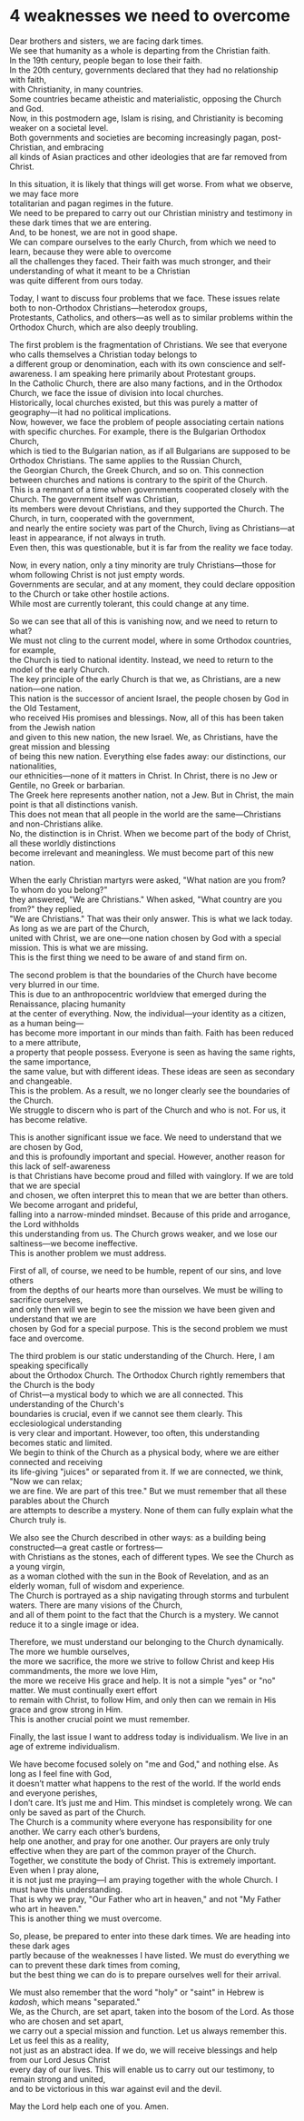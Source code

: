 # 4 weaknesses we need to overcome

Dear brothers and sisters, we are facing dark times.  
We see that humanity as a whole is departing from the Christian faith.  
In the 19th century, people began to lose their faith.  
In the 20th century, governments declared that they had no relationship with faith,  
with Christianity, in many countries.  
Some countries became atheistic and materialistic, opposing the Church and God.  
Now, in this postmodern age, Islam is rising, and Christianity is becoming weaker on a societal level.  
Both governments and societies are becoming increasingly pagan, post-Christian, and embracing  
all kinds of Asian practices and other ideologies that are far removed from Christ.  

In this situation, it is likely that things will get worse. From what we observe, we may face more  
totalitarian and pagan regimes in the future.  
We need to be prepared to carry out our Christian ministry and testimony in these dark times that we are entering.  
And, to be honest, we are not in good shape.  
We can compare ourselves to the early Church, from which we need to learn, because they were able to overcome  
all the challenges they faced. Their faith was much stronger, and their understanding of what it meant to be a Christian  
was quite different from ours today.  

Today, I want to discuss four problems that we face. These issues relate both to non-Orthodox Christians—heterodox groups,  
Protestants, Catholics, and others—as well as to similar problems within the Orthodox Church, which are also deeply troubling.  

The first problem is the fragmentation of Christians. We see that everyone who calls themselves a Christian today belongs to  
a different group or denomination, each with its own conscience and self-awareness. I am speaking here primarily about Protestant groups.  
In the Catholic Church, there are also many factions, and in the Orthodox Church, we face the issue of division into local churches.  
Historically, local churches existed, but this was purely a matter of geography—it had no political implications.  
Now, however, we face the problem of people associating certain nations with specific churches. For example, there is the Bulgarian Orthodox Church,  
which is tied to the Bulgarian nation, as if all Bulgarians are supposed to be Orthodox Christians. The same applies to the Russian Church,  
the Georgian Church, the Greek Church, and so on. This connection between churches and nations is contrary to the spirit of the Church.  
This is a remnant of a time when governments cooperated closely with the Church. The government itself was Christian,  
its members were devout Christians, and they supported the Church. The Church, in turn, cooperated with the government,  
and nearly the entire society was part of the Church, living as Christians—at least in appearance, if not always in truth.  
Even then, this was questionable, but it is far from the reality we face today.  

Now, in every nation, only a tiny minority are truly Christians—those for whom following Christ is not just empty words.  
Governments are secular, and at any moment, they could declare opposition to the Church or take other hostile actions.  
While most are currently tolerant, this could change at any time.

So we can see that all of this is vanishing now, and we need to return to what?  
We must not cling to the current model, where in some Orthodox countries, for example,  
the Church is tied to national identity. Instead, we need to return to the model of the early Church.  
The key principle of the early Church is that we, as Christians, are a new nation—one nation.  
This nation is the successor of ancient Israel, the people chosen by God in the Old Testament,  
who received His promises and blessings. Now, all of this has been taken from the Jewish nation  
and given to this new nation, the new Israel. We, as Christians, have the great mission and blessing  
of being this new nation. Everything else fades away: our distinctions, our nationalities,  
our ethnicities—none of it matters in Christ. In Christ, there is no Jew or Gentile, no Greek or barbarian.  
The Greek here represents another nation, not a Jew. But in Christ, the main point is that all distinctions vanish.  
This does not mean that all people in the world are the same—Christians and non-Christians alike.  
No, the distinction is in Christ. When we become part of the body of Christ, all these worldly distinctions  
become irrelevant and meaningless. We must become part of this new nation.  

When the early Christian martyrs were asked, "What nation are you from? To whom do you belong?"  
they answered, "We are Christians." When asked, "What country are you from?" they replied,  
"We are Christians." That was their only answer. This is what we lack today. As long as we are part of the Church,  
united with Christ, we are one—one nation chosen by God with a special mission. This is what we are missing.  
This is the first thing we need to be aware of and stand firm on.  

The second problem is that the boundaries of the Church have become very blurred in our time.  
This is due to an anthropocentric worldview that emerged during the Renaissance, placing humanity  
at the center of everything. Now, the individual—your identity as a citizen, as a human being—  
has become more important in our minds than faith. Faith has been reduced to a mere attribute,  
a property that people possess. Everyone is seen as having the same rights, the same importance,  
the same value, but with different ideas. These ideas are seen as secondary and changeable.  
This is the problem. As a result, we no longer clearly see the boundaries of the Church.  
We struggle to discern who is part of the Church and who is not. For us, it has become relative.  

This is another significant issue we face. We need to understand that we are chosen by God,  
and this is profoundly important and special. However, another reason for this lack of self-awareness  
is that Christians have become proud and filled with vainglory. If we are told that we are special  
and chosen, we often interpret this to mean that we are better than others. We become arrogant and prideful,  
falling into a narrow-minded mindset. Because of this pride and arrogance, the Lord withholds  
this understanding from us. The Church grows weaker, and we lose our saltiness—we become ineffective.  
This is another problem we must address.

First of all, of course, we need to be humble, repent of our sins, and love others  
from the depths of our hearts more than ourselves. We must be willing to sacrifice ourselves,  
and only then will we begin to see the mission we have been given and understand that we are  
chosen by God for a special purpose. This is the second problem we must face and overcome.  

The third problem is our static understanding of the Church. Here, I am speaking specifically  
about the Orthodox Church. The Orthodox Church rightly remembers that the Church is the body  
of Christ—a mystical body to which we are all connected. This understanding of the Church's  
boundaries is crucial, even if we cannot see them clearly. This ecclesiological understanding  
is very clear and important. However, too often, this understanding becomes static and limited.  
We begin to think of the Church as a physical body, where we are either connected and receiving  
its life-giving "juices" or separated from it. If we are connected, we think, "Now we can relax;  
we are fine. We are part of this tree." But we must remember that all these parables about the Church  
are attempts to describe a mystery. None of them can fully explain what the Church truly is.  

We also see the Church described in other ways: as a building being constructed—a great castle or fortress—  
with Christians as the stones, each of different types. We see the Church as a young virgin,  
as a woman clothed with the sun in the Book of Revelation, and as an elderly woman, full of wisdom and experience.  
The Church is portrayed as a ship navigating through storms and turbulent waters. There are many visions of the Church,  
and all of them point to the fact that the Church is a mystery. We cannot reduce it to a single image or idea.  

Therefore, we must understand our belonging to the Church dynamically. The more we humble ourselves,  
the more we sacrifice, the more we strive to follow Christ and keep His commandments, the more we love Him,  
the more we receive His grace and help. It is not a simple "yes" or "no" matter. We must continually exert effort  
to remain with Christ, to follow Him, and only then can we remain in His grace and grow strong in Him.  
This is another crucial point we must remember.  

Finally, the last issue I want to address today is individualism. We live in an age of extreme individualism.

We have become focused solely on "me and God," and nothing else. As long as I feel fine with God,  
it doesn’t matter what happens to the rest of the world. If the world ends and everyone perishes,  
I don’t care. It’s just me and Him. This mindset is completely wrong. We can only be saved as part of the Church.  
The Church is a community where everyone has responsibility for one another. We carry each other’s burdens,  
help one another, and pray for one another. Our prayers are only truly effective when they are part of the common prayer of the Church.  
Together, we constitute the body of Christ. This is extremely important. Even when I pray alone,  
it is not just me praying—I am praying together with the whole Church. I must have this understanding.  
That is why we pray, "Our Father who art in heaven," and not "My Father who art in heaven."  
This is another thing we must overcome.  

So, please, be prepared to enter into these dark times. We are heading into these dark ages  
partly because of the weaknesses I have listed. We must do everything we can to prevent these dark times from coming,  
but the best thing we can do is to prepare ourselves well for their arrival.  

We must also remember that the word "holy" or "saint" in Hebrew is *kadosh*, which means "separated."  
We, as the Church, are set apart, taken into the bosom of the Lord. As those who are chosen and set apart,  
we carry out a special mission and function. Let us always remember this. Let us feel this as a reality,  
not just as an abstract idea. If we do, we will receive blessings and help from our Lord Jesus Christ  
every day of our lives. This will enable us to carry out our testimony, to remain strong and united,  
and to be victorious in this war against evil and the devil.  

May the Lord help each one of you. Amen.

